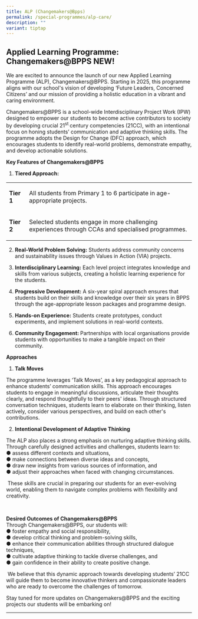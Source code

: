 ```yaml
---
title: ALP (Changemakers@Bpps)
permalink: /special-programmes/alp-care/
description: ""
variant: tiptap
---
```

<h2><strong>Applied Learning Programme: Changemakers@BPPS</strong> <strong>NEW!</strong></h2>
<p>We are excited to announce the launch of our new Applied Learning Programme
(ALP), Changemakers@BPPS. Starting in 2025, this programme aligns with
our school's vision of developing ‘Future Leaders, Concerned Citizens’
and our mission of providing a holistic education in a vibrant and caring
environment.</p>
<p>Changemakers@BPPS is a school-wide Interdisciplinary Project Work (IPW)
designed to empower our students to become active contributors to society
by developing crucial 21<sup>st </sup>century competencies (21CC), with
an intentional focus on honing students’ communication and adaptive thinking
skills. The programme adopts the Design for Change (DFC) approach, which
encourages students to identify real-world problems, demonstrate empathy,
and develop actionable solutions.</p>
<p><strong>Key Features of Changemakers@BPPS</strong>
</p>
<ol data-tight="true" class="tight">
<li>
<p><strong>Tiered Approach:</strong>
</p>
</li>
</ol>
<table style="minWidth: 50px">
<colgroup>
<col>
<col>
</colgroup>
<tbody>
<tr>
<td rowspan="1" colspan="1">
<p><strong>Tier 1</strong>
</p>
</td>
<td rowspan="1" colspan="1">
<p>All students from Primary 1 to 6 participate in age-appropriate projects.</p>
</td>
</tr>
<tr>
<td rowspan="1" colspan="1">
<p><strong>Tier 2</strong>
</p>
</td>
<td rowspan="1" colspan="1">
<p>Selected students engage in more challenging experiences through CCAs
and specialised programmes.</p>
</td>
</tr>
</tbody>
</table>
<ol start="2" data-tight="true" class="tight">
<li>
<p><strong>Real-World Problem Solving:</strong> Students address community
concerns and sustainability issues through Values in Action (VIA) projects.</p>
</li>
<li>
<p><strong>Interdisciplinary Learning:</strong> Each level project integrates
knowledge and skills from various subjects, creating a holistic learning
experience for the students.</p>
</li>
<li>
<p><strong>Progressive Development:</strong> A six-year spiral approach ensures
that students build on their skills and knowledge over their six years
in BPPS through the age-appropriate lesson packages and programme design.</p>
</li>
<li>
<p><strong>Hands-on Experience:</strong> Students create prototypes, conduct
experiments, and implement solutions in real-world contexts.</p>
</li>
<li>
<p><strong>Community Engagement: </strong>Partnerships with local organisations
provide students with opportunities to make a tangible impact on their
community.</p>
</li>
</ol>
<p><strong>Approaches</strong>
</p>
<ol data-tight="true" class="tight">
<li>
<p><strong>Talk Moves</strong>
</p>
</li>
</ol>
<p>The programme leverages ‘Talk Moves’, as a key pedagogical approach to
enhance students’ communication skills. This approach encourages students
to engage in meaningful discussions, articulate their thoughts clearly,
and respond thoughtfully to their peers' ideas. Through structured conversation
techniques, students learn to elaborate on their thinking, listen actively,
consider various perspectives, and build on each other's contributions.</p>
<ol start="2" data-tight="true" class="tight">
<li>
<p><strong>Intentional Development of Adaptive Thinking</strong>
</p>
</li>
</ol>
<p>The ALP also places a strong emphasis on nurturing adaptive thinking skills.
Through carefully designed activities and challenges, students learn to:
<br>● assess different contexts and situations,
<br>● make connections between diverse ideas and concepts,
<br>● draw new insights from various sources of information, and
<br>● adjust their approaches when faced with changing circumstances.</p>
<p>&nbsp;These skills are crucial in preparing our students for an ever-evolving
world, enabling them to navigate complex problems with flexibility and
creativity.</p>
<p><strong>&nbsp;</strong>
</p>
<p><strong>Desired Outcomes of Changemakers@BPPS</strong>
<br>Through Changemakers@BPPS, our students will:
<br>● foster empathy and social responsibility,
<br>● develop critical thinking and problem-solving skills,
<br>● enhance their communication abilities through structured dialogue techniques,
<br>● cultivate adaptive thinking to tackle diverse challenges, and
<br>● gain confidence in their ability to create positive change.</p>
<p>&nbsp;We believe that this dynamic approach towards developing students’
21CC will guide them to become innovative thinkers and compassionate leaders
who are ready to overcome the challenges of tomorrow.</p>
<p>Stay tuned for more updates on Changemakers@BPPS and the exciting projects
our students will be embarking on!</p>
<p></p>
<hr>
<p></p>
<p></p>
<p></p>